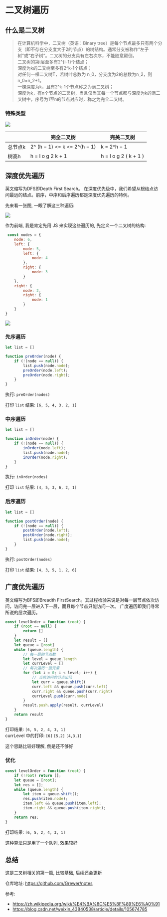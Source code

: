 # 二叉树遍历

## 什么是二叉树

> 在计算机科学中，二叉树（英语：Binary tree）是每个节点最多只有两个分支（即不存在分支度大于2的节点）的树结构。通常分支被称作“左子树”或“右子树”。二叉树的分支具有左右次序，不能随意颠倒。  
> 二叉树的第i层至多有2^{i-1}个结点；  
> 深度为k的二叉树至多有2^k-1个结点；  
> 对任何一棵二叉树T，若树叶总数为 n_0，分支度为2的总数为n_2，则n_0=n_2+1。  
> 一棵深度为k，且有2^k-1个节点称之为满二叉树；   
> 深度为k，有n个节点的二叉树，当且仅当其每一个节点都与深度为k的满二叉树中，序号为1至n的节点对应时，称之为完全二叉树。

### 特殊类型

![](./images/specialType.png)

|  | 完全二叉树 | 完美二叉树 |
| --- | --- | --- |
| 总节点k | 2^ (h − 1)  <= k <= 2^(h − 1)   | k = 2^h − 1   |
| 树高h | h = l o g 2 k + 1  | h = l o g 2 ( k + 1 )   |

## 深度优先遍历

英文缩写为DFS即Depth First Search。 在深度优先级中，我们希望从根结点访问最远的结点。前序，中序和后序遍历都是深度优先遍历的特例。

先来看一张图, 一眼了解这三种遍历:

![](./images/traverse.png)

作为前端, 我是肯定先用 JS 来实现这些遍历的, 先定义一个二叉树的结构:

```js
 const nodes = {
    node: 6,
    left: {
        node: 5,
        left: {
            node: 4
        },
        right: {
            node: 3
        }
    },
    right: {
        node: 2,
        right: {
            node: 1
        }
    }
}
```

![](./images/nodes.png)

### 先序遍历

```js
let list = []

function preOrder(node) {
    if (!(node == null)) {
        list.push(node.node);
        preOrder(node.left);
        preOrder(node.right);
    }
}
```

执行: `preOrder(nodes)`

打印 `list` 结果: `[6, 5, 4, 3, 2, 1]`

### 中序遍历

```js
let list = []

function inOrder(node) {
    if (!(node == null)) {
        inOrder(node.left);
        list.push(node.node);
        inOrder(node.right);
    }
}
```

执行: `inOrder(nodes)`

打印 `list` 结果: `[4, 5, 3, 6, 2, 1]`

### 后序遍历

```js
let list = []

function postOrder(node) {
    if (!(node == null)) {
        postOrder(node.left);
        postOrder(node.right);
        list.push(node.node);
    }
}
```

执行: `postOrder(nodes)`

打印 `list` 结果: `[4, 3, 5, 1, 2, 6]`

## 广度优先遍历

英文缩写为BFS即Breadth FirstSearch。其过程检验来说是对每一层节点依次访问，访问完一层进入下一层，而且每个节点只能访问一次。 广度遍历即我们寻常所说的层次遍历。

```js
const levelOrder = function (root) {
    if (root == null) {
        return []
    }
    let result = []
    let queue = [root]
    while (queue.length) {
        // 每一层的节点数
        let level = queue.length
        let currLevel = []
        // 每次遍历一层元素
        for (let i = 0; i < level; i++) {
            // 当前访问的节点出队
            let curr = queue.shift()
            curr.left && queue.push(curr.left)
            curr.right && queue.push(curr.right)
            currLevel.push(curr.node)
        }
        result.push.apply(result, currLevel)
    }
    return result
}
```

打印结果: `[6, 5, 2, 4, 3, 1]`  
currLevel 中的打印:  `[6]` `[5,2]` `[4,3,1]`

这个思路比较好理解, 倒是还不够好

### 优化

```js
const levelOrder = function (root) {
    if (!root) return [];
    let queue = [root];
    let res = [];
    while (queue.length) {
        let item = queue.shift();
        res.push(item.node);
        item.left && queue.push(item.left);
        item.right && queue.push(item.right);
    }
    return res;
}
```

打印结果: `[6, 5, 2, 4, 3, 1]`

这种算法只是用了一个队列, 效果较好

## 总结

这是二叉树相关的第一篇, 比较基础, 后续还会更新

仓库地址: https://github.com/Grewer/notes

参考:

- https://zh.wikipedia.org/wiki/%E4%BA%8C%E5%8F%89%E6%A0%91
- https://blog.csdn.net/weixin_43840538/article/details/105674785
